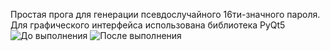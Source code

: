 Простая прога для генерации псевдослучайного 16ти-значного пароля. 
Для графического интерфейса использована библиотека PyQt5
![До выполнения](https://github.com/LeoVorona/password_generator/assets/120402212/657b2e40-5e2d-4217-92c6-e9a1f51379d9)
![После выполнения](https://github.com/LeoVorona/password_generator/assets/120402212/a255a406-866b-498a-8fe5-4bc2fc7e9711)

